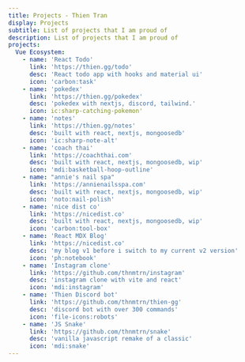 ```yaml
---
title: Projects - Thien Tran
display: Projects
subtitle: List of projects that I am proud of
description: List of projects that I am proud of
projects:
  Vue Ecosystem:
    - name: 'React Todo'
      link: 'https://thien.gg/todo'
      desc: 'React todo app with hooks and material ui'
      icon: 'carbon:task'
    - name: 'pokedex'
      link: 'https://thien.gg/pokedex'
      desc: 'pokedex with nextjs, discord, tailwind.'
      icon: ic:sharp-catching-pokemon'
    - name: 'notes'
      link: 'https://thien.gg/notes'
      desc: 'built with react, nextjs, mongoosedb'
      icon: 'ic:sharp-note-alt'
    - name: 'coach thai'
      link: 'https://coachthai.com'
      desc: 'built with react, nextjs, mongoosedb, wip'
      icon: 'mdi:basketball-hoop-outline'
    - name: "annie's nail spa"
      link: 'https://annienailsspa.com'
      desc: 'built with react, nextjs, mongoosedb, wip'
      icon: 'noto:nail-polish'
    - name: 'nice dist co'
      link: 'https://nicedist.co'
      desc: 'built with react, nextjs, mongoosedb, wip'
      icon: 'carbon:tool-box'
    - name: 'React MDX Blog'
      link: 'https://nicedist.co'
      desc: 'my blog v1 before i switch to my current v2 version'
      icon: 'ph:notebook'
    - name: 'Instagram clone'
      link: 'https://github.com/thnmtrn/instagram'
      desc: 'instagram clone with vite and react'
      icon: 'mdi:instagram'
    - name: 'Thien Discord bot'
      link: 'https://github.com/thnmtrn/thien-gg'
      desc: 'discord bot with over 300 commands'
      icon: 'file-icons:robots'
    - name: 'JS Snake'
      link: 'https://github.com/thnmtrn/snake'
      desc: 'vanilla javascript remake of a classic'
      icon: 'mdi:snake'
---
```


<ListProjects :projects="frontmatter.projects"/>

